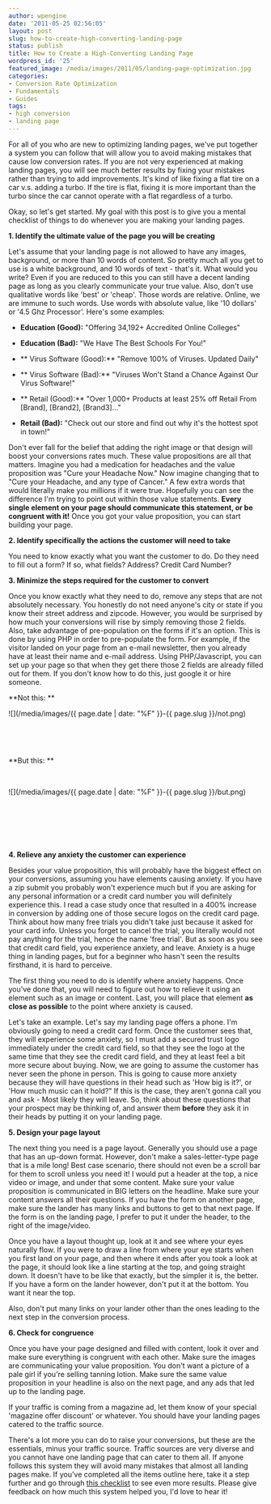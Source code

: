 ```yaml
---
author: wpengine
date: '2011-05-25 02:56:05'
layout: post
slug: how-to-create-high-converting-landing-page
status: publish
title: How to Create a High-Converting Landing Page
wordpress_id: '25'
featured_image: /media/images/2011/05/landing-page-optimization.jpg
categories:
- Conversion Rate Optimization
- Fundamentals
- Guides
tags:
- high conversion
- landing page
---
```


For all of you who are new to optimizing landing pages, we've put together a system you can follow that will allow you to avoid making mistakes that cause low conversion rates. If you are not very experienced at making landing pages, you will see much better results by fixing your mistakes rather than trying to add improvements. It's kind of like fixing a flat tire on a car v.s. adding a turbo. If the tire is flat, fixing it is more important than the turbo since the car cannot operate with a flat regardless of a turbo.

Okay, so let's get started. My goal with this post is to give you a mental checklist of things to do whenever you are making your landing pages.

**1. Identify the ultimate value of the page you will be creating**

Let's assume that your landing page is not allowed to have any images, background, or more than 10 words of content. So pretty much all you get to use is a white background, and 10 words of text - that's it. What would you write? Even if you are reduced to this you can still have a decent landing page as long as you clearly communicate your true value. Also, don't use qualitative words like 'best' or 'cheap'. Those words are relative. Online, we are immune to such words. Use words with absolute value, like '10 dollars' or '4.5 Ghz Processor'. Here's some examples:

- **Education (Good):** "Offering 34,192+ Accredited Online Colleges"

- **Education (Bad):** "We Have The Best Schools For You!"

- ** Virus Software (Good):** "Remove 100% of Viruses. Updated Daily"

- ** Virus Software (Bad):** "Viruses Won't Stand a Chance Against Our Virus Software!"

- ** Retail (Good):** "Over 1,000+ Products at least 25% off Retail From [Brand], [Brand2], [Brand3]..."

- **Retail (Bad):** "Check out our store and find out why it's the hottest spot in town!"

Don't ever fall for the belief that adding the right image or that design will boost your conversions rates much. These value propositions are all that matters. Imagine you had a medication for headaches and the value proposition was "Cure your Headache Now." Now imagine changing that to "Cure your Headache, and any type of Cancer." A few extra words that would literally make you millions if it were true. Hopefully you can see the difference I'm trying to point out within those value statements. **Every single element on your page should communicate this statement, or be congruent with it!** Once you got your value proposition, you can start building your page.

**2. Identify specifically the actions the customer will need to take**

You need to know exactly what you want the customer to do. Do they need to fill out a form? If so, what fields? Address? Credit Card Number?

**3. Minimize the steps required for the customer to convert**

Once you know exactly what they need to do, remove any steps that are not absolutely necessary. You honestly do not need anyone's city or state if you know their street address and zipcode. However, you would be surprised by how much your conversions will rise by simply removing those 2 fields. Also, take advantage of pre-population on the forms if it's an option. This is done by using PHP in order to pre-populate the form. For example, if the visitor landed on your page from an e-mail newsletter, then you already have at least their name and e-mail address. Using PHP/Javascript, you can set up your page so that when they get there those 2 fields are already filled out for them. If you don't know how to do this, just google it or hire someone.

**Not this: **

![](/media/images/{{ page.date | date: "%F" }}-{{ page.slug }}/not.png)

 

 

**But this: **

 

![](/media/images/{{ page.date | date: "%F" }}-{{ page.slug }}/but.png)

 

 

 

**4. Relieve any anxiety the customer can experience**

Besides your value proposition, this will probably have the biggest effect on your conversions, assuming you have elements causing anxiety. If you have a zip submit you probably won't experience much but if you are asking for any personal information or a credit card number you will definitely experience this. I read a case study once that resulted in a 400% increase in conversion by adding one of those secure logos on the credit card page. Think about how many free trials you didn't take just because it asked for your card info. Unless you forget to cancel the trial, you literally would not pay anything for the trial, hence the name 'free trial'. But as soon as you see that credit card field, you experience anxiety, and leave. Anxiety is a huge thing in landing pages, but for a beginner who hasn't seen the results firsthand, it is hard to perceive.

The first thing you need to do is identify where anxiety happens. Once you've done that, you will need to figure out how to relieve it using an element such as an image or content. Last, you will place that element **as close as possible** to the point where anxiety is caused.

Let's take an example. Let's say my landing page offers a phone. I'm obviously going to need a credit card form. Once the customer sees that, they will experience some anxiety, so I must add a secured trust logo immediately under the credit card field, so that they see the logo at the same time that they see the credit card field, and they at least feel a bit more secure about buying. Now, we are going to assume the customer has never seen the phone in person. This is going to cause more anxiety because they will have questions in their head such as 'How big is it?', or 'How much music can it hold?" If this is the case, they aren't gonna call you and ask - Most likely they will leave. So, think about these questions that your prospect may be thinking of, and answer them **before** they ask it in their heads by putting it on your landing page.

**5. Design your page layout**

The next thing you need is a page layout. Generally you should use a page that has an up-down format. However, don't make a sales-letter-type page that is a mile long! Best case scenario, there should not even be a scroll bar for them to scroll unless you need it! I would put a header at the top, a nice video or image, and under that some content. Make sure your value proposition is communicated in BIG letters on the headline. Make sure your content answers all their questions. If you have the form on another page, make sure the lander has many links and buttons to get to that next page. If the form is on the landing page, I prefer to put it under the header, to the right of the image/video.

Once you have a layout thought up, look at it and see where your eyes naturally flow. If you were to draw a line from where your eye starts when you first land on your page, and then where it ends after you took a look at the page, it should look like a line starting at the top, and going straight down. It doesn't have to be like that exactly, but the simpler it is, the better. If you have a form on the lander however, don't put it at the bottom. You want it near the top.

Also, don't put many links on your lander other than the ones leading to the next step in the conversion process.

**6. Check for congruence**

Once you have your page designed and filled with content, look it over and make sure everything is congruent with each other. Make sure the images are communicating your value proposition. You don't want a picture of a pale girl if you're selling tanning lotion. Make sure the same value proposition in your headline is also on the next page, and any ads that led up to the landing page.

If your traffic is coming from a magazine ad, let them know of your special 'magazine offer discount' or whatever. You should have your landing pages catered to the traffic source.

There's a lot more you can do to raise your conversions, but these are the essentials, minus your traffic source. Traffic sources are very diverse and you cannot have one landing page that can cater to them all. If anyone follows this system they will avoid many mistakes that almost all landing pages make. If you've completed all the items outline here, take it a step further and go through [this checklist](http://acquireconvert.com/landing-page-optimization-checklist/) to see even more results. Please give feedback on how much this system helped you, I'd love to hear it!
